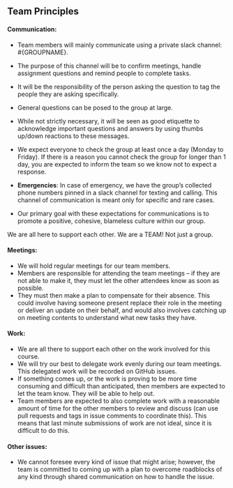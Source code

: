 Team Principles
---

#### **Communication**:

- Team members will mainly communicate using a private slack channel: #{GROUPNAME}.
- The purpose of this channel will be to confirm meetings, handle assignment questions and remind people to complete tasks.
- It will be the responsibility of the person asking the question to tag the people they are asking specifically.
- General questions can be posed to the group at large.
- While not strictly necessary, it will be seen as good etiquette to acknowledge important questions and answers by using thumbs up/down reactions to these messages.
- We expect everyone to check the group at least once a day (Monday to Friday). If there is a reason you cannot check the group for longer than 1 day, you are expected to inform the team so we know not to expect a response.
- **Emergencies**: In case of emergency, we have the group’s collected phone numbers pinned in a slack channel for texting and calling. This channel of communication is meant only for specific and rare cases.

- Our primary goal with these expectations for communications is to promote a positive, cohesive, blameless culture within our group.

We are all here to support each other. We are a TEAM! Not just a group. 
 

#### **Meetings**:

- We will hold regular meetings for our team members.
- Members are responsible for attending the team meetings – if they are not able to make it, they must let the other attendees know as soon as possible.
- They must then make a plan to compensate for their absence. This could involve having someone present replace their role in the meeting or deliver an update on their behalf, and would also involves catching up on meeting contents to understand what new tasks they have.

#### **Work**:

- We are all there to support each other on the work involved for this course.
- We will try our best to delegate work evenly during our team meetings. This delegated work will be recorded on GitHub issues.
- If something comes up, or the work is proving to be more time consuming and difficult than anticipated, then members are expected to let the team know. They will be able to help out.
- Team members are expected to also complete work with a reasonable amount of time for the other members to review and discuss (can use pull requests and tags in issue comments to coordinate this). This means that last minute submissions of work are not ideal, since it is difficult to do this. 
 
#### **Other issues**:

- We cannot foresee every kind of issue that might arise; however, the team is committed to coming up with a plan to overcome roadblocks of any kind through shared communication on how to handle the issue.  
